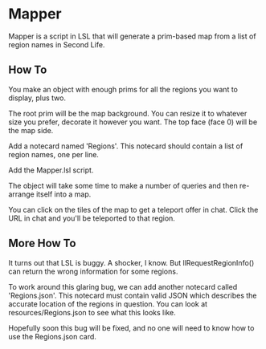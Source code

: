 Mapper
======

Mapper is a script in LSL that will generate a prim-based map from a list of region names in Second Life.

How To
------

You make an object with enough prims for all the regions you want to display, plus two.

The root prim will be the map background. You can resize it to whatever size you prefer, decorate it however you want. The top face (face 0) will be the map side.

Add a notecard named 'Regions'. This notecard should contain a list of region names, one per line.

Add the Mapper.lsl script.

The object will take some time to make a number of queries and then re-arrange itself into a map.

You can click on the tiles of the map to get a teleport offer in chat. Click the URL in chat and you'll be teleported to that region.

More How To
-----------

It turns out that LSL is buggy. A shocker, I know. But llRequestRegionInfo() can return the wrong information for some regions.

To work around this glaring bug, we can add another notecard called 'Regions.json'. This notecard must contain valid JSON which describes the accurate location of the regions in question. You can look at resources/Regions.json to see what this looks like.

Hopefully soon this bug will be fixed, and no one will need to know how to use the Regions.json card.

